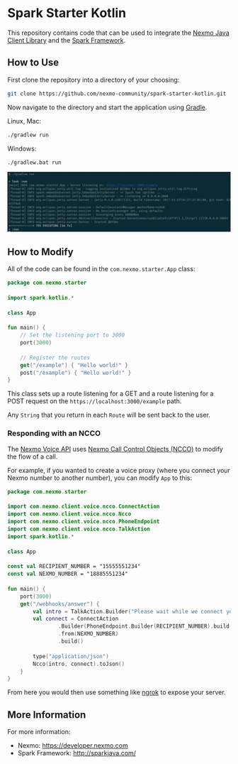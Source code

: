 # Spark Starter Kotlin

This repository contains code that can be used to integrate the [Nexmo Java Client Library](https://github.com/Nexmo/nexmo-java) and the [Spark Framework](http://sparkjava.com/).

## How to Use
First clone the repository into a directory of your choosing:

```sh
git clone https://github.com/nexmo-community/spark-starter-kotlin.git
```

Now navigate to the directory and start the application using [Gradle](https://gradle.org/).

Linux, Mac:
```sh
./gradlew run
```

Windows:
```sh
./gradlew.bat run
```

![Console output showing that the server is running](application-running.png)

## How to Modify

All of the code can be found in the `com.nexmo.starter.App` class:

```kotlin
package com.nexmo.starter

import spark.kotlin.*

class App

fun main() {
    // Set the listening port to 3000
    port(3000)

    // Register the routes
    get("/example") { "Hello world!" }
    post("/example") { "Hello world!" }
}
```

This class sets up a route listening for a GET and a route listening for a POST request on the `https://localhost:3000/example` path.

Any `String` that you return in each `Route` will be sent back to the user.

### Responding with an NCCO

The [Nexmo Voice API](https://developer.nexmo.com/voice/voice-api/overview) uses [Nexmo Call Control Objects (NCCO)](https://developer.nexmo.com/voice/voice-api/guides/ncco) to modify the flow of a call.

For example, if you wanted to create a voice proxy (where you connect your Nexmo number to another number), you can modify `App` to this:

```kotlin
package com.nexmo.starter

import com.nexmo.client.voice.ncco.ConnectAction
import com.nexmo.client.voice.ncco.Ncco
import com.nexmo.client.voice.ncco.PhoneEndpoint
import com.nexmo.client.voice.ncco.TalkAction
import spark.kotlin.*

class App

const val RECIPIENT_NUMBER = "15555551234"
const val NEXMO_NUMBER = "18885551234"

fun main() {
    port(3000)
    get("/webhooks/answer") {
        val intro = TalkAction.Builder("Please wait while we connect you").build()
        val connect = ConnectAction
                .Builder(PhoneEndpoint.Builder(RECIPIENT_NUMBER).build())
                .from(NEXMO_NUMBER)
                .build()

        type("application/json")
        Ncco(intro, connect).toJson()
    }
}
```

From here you would then use something like [ngrok](https://ngrok.com/) to expose your server.

## More Information
For more information:
- Nexmo: https://developer.nexmo.com
- Spark Framework: http://sparkjava.com/


